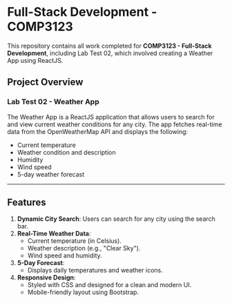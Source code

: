 # Full-Stack Development - COMP3123
This repository contains all work completed for **COMP3123 - Full-Stack Development**, including Lab Test 02, which involved creating a Weather App using ReactJS.

## Project Overview

### **Lab Test 02 - Weather App**
The Weather App is a ReactJS application that allows users to search for and view current weather conditions for any city. The app fetches real-time data from the OpenWeatherMap API and displays the following:
- Current temperature
- Weather condition and description
- Humidity
- Wind speed
- 5-day weather forecast

---

## Features
1. **Dynamic City Search**: Users can search for any city using the search bar.
2. **Real-Time Weather Data**:
   - Current temperature (in Celsius).
   - Weather description (e.g., "Clear Sky").
   - Wind speed and humidity.
3. **5-Day Forecast**:
   - Displays daily temperatures and weather icons.
4. **Responsive Design**:
   - Styled with CSS and designed for a clean and modern UI.
   - Mobile-friendly layout using Bootstrap.


